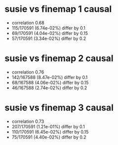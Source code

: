 # susie vs finemap  1 causal

- correlation 0.68
- 115/170591 (6.74e-02%) differ by 0.1
- 69/170591 (4.04e-02%) differ by 0.15
- 57/170591 (3.34e-02%) differ by 0.2


# susie vs finemap  2 causal

- correlation 0.76
- 142/167588 (8.47e-02%) differ by 0.1
- 68/167588 (4.06e-02%) differ by 0.15
- 46/167588 (2.74e-02%) differ by 0.2


# susie vs finemap  3 causal

- correlation 0.73
- 207/170591 (1.21e-01%) differ by 0.1
- 110/170591 (6.45e-02%) differ by 0.15
- 75/170591 (4.40e-02%) differ by 0.2


